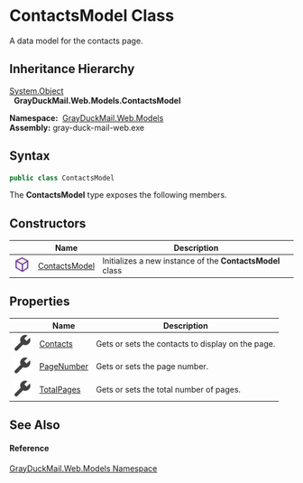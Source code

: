 ContactsModel Class
===================
A data model for the contacts page.


Inheritance Hierarchy
---------------------
[System.Object][1]  
  **GrayDuckMail.Web.Models.ContactsModel**  

  **Namespace:**  [GrayDuckMail.Web.Models][2]  
  **Assembly:** gray-duck-mail-web.exe

Syntax
------

```csharp
public class ContactsModel
```

The **ContactsModel** type exposes the following members.


Constructors
------------

|                  | Name               | Description                                               |
| ---------------- | ------------------ | --------------------------------------------------------- |
| ![Public method] | [ContactsModel][3] | Initializes a new instance of the **ContactsModel** class |


Properties
----------

|                    | Name            | Description                                       |
| ------------------ | --------------- | ------------------------------------------------- |
| ![Public property] | [Contacts][4]   | Gets or sets the contacts to display on the page. |
| ![Public property] | [PageNumber][5] | Gets or sets the page number.                     |
| ![Public property] | [TotalPages][6] | Gets or sets the total number of pages.           |


See Also
--------

#### Reference
[GrayDuckMail.Web.Models Namespace][2]  

[1]: https://docs.microsoft.com/dotnet/api/system.object
[2]: ../README.md
[3]: _ctor.md
[4]: Contacts.md
[5]: PageNumber.md
[6]: TotalPages.md
[Public method]: ../../icons/pubmethod.svg "Public method"
[Public property]: ../../icons/pubproperty.svg "Public property"